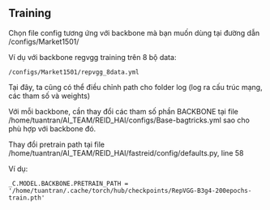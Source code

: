 ## Training
Chọn file config tương ứng với backbone mà bạn muốn dùng tại đường dẫn /configs/Market1501/

Ví dụ với backbone regvgg training trên 8 bộ data:
```
/configs/Market1501/repvgg_8data.yml
```
Tại đây, ta cũng có thể điều chỉnh path cho folder log (log ra cấu trúc mạng, các tham số và weights)


Với mỗi backbone, cần thay đổi các tham số phần BACKBONE tại file /home/tuantran/AI_TEAM/REID_HAI/configs/Base-bagtricks.yml sao cho phù hợp với backbone đó.


Thay đổi pretrain path tại file /home/tuantran/AI_TEAM/REID_HAI/fastreid/config/defaults.py, line 58

Ví dụ:
```
_C.MODEL.BACKBONE.PRETRAIN_PATH = '/home/tuantran/.cache/torch/hub/checkpoints/RepVGG-B3g4-200epochs-train.pth'
```



